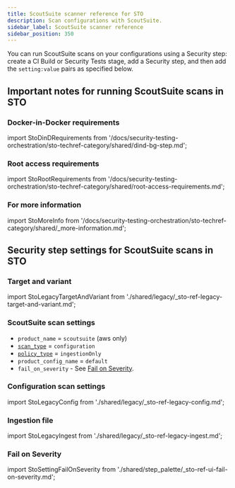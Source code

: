 ```yaml
---
title: ScoutSuite scanner reference for STO
description: Scan configurations with ScoutSuite.
sidebar_label: ScoutSuite scanner reference
sidebar_position: 350
---
```


You can run ScoutSuite scans on your configurations using a Security step: create a CI Build or Security Tests stage, add a Security step, and then add the `setting:value` pairs as specified below.

## Important notes for running ScoutSuite scans in STO


### Docker-in-Docker requirements


import StoDinDRequirements from '/docs/security-testing-orchestration/sto-techref-category/shared/dind-bg-step.md';


<StoDinDRequirements />

### Root access requirements


import StoRootRequirements from '/docs/security-testing-orchestration/sto-techref-category/shared/root-access-requirements.md';


<StoRootRequirements />

### For more information


import StoMoreInfo from '/docs/security-testing-orchestration/sto-techref-category/shared/_more-information.md';


<StoMoreInfo />

## Security step settings for ScoutSuite scans in STO

### Target and variant


import StoLegacyTargetAndVariant  from './shared/legacy/_sto-ref-legacy-target-and-variant.md';


<StoLegacyTargetAndVariant />

### ScoutSuite scan settings

* `product_name` = `scoutsuite` (aws only)
* [`scan_type`](/docs/security-testing-orchestration/sto-techref-category/security-step-settings-reference#scanner-categories) = `configuration`
* [`policy_type`](/docs/security-testing-orchestration/sto-techref-category/security-step-settings-reference#data-ingestion-methods) = `ingestionOnly`
* `product_config_name` = `default`
* `fail_on_severity` - See [Fail on Severity](#fail-on-severity).

### Configuration scan settings 


import StoLegacyConfig from './shared/legacy/_sto-ref-legacy-config.md';


<StoLegacyConfig  />

### Ingestion file


import StoLegacyIngest from './shared/legacy/_sto-ref-legacy-ingest.md';


<StoLegacyIngest />


### Fail on Severity


import StoSettingFailOnSeverity from './shared/step_palette/_sto-ref-ui-fail-on-severity.md';

<StoSettingFailOnSeverity />



